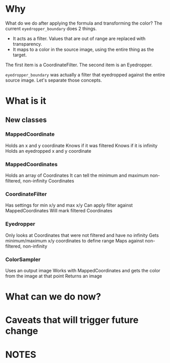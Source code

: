 # Why
What do we do after applying the formula and transforming the color?
The current `eyedropper_boundary` does 2 things.
- It acts as a filter. Values that are out of range are replaced with transparency.
- It maps to a color in the source image, using the entire thing as the target.

The first item is a CoordinateFilter.
The second item is an Eyedropper.

`eyedropper_boundary` was actually a filter that eyedropped against the entire source image. Let's separate those concepts.

# What is it
## New classes
### MappedCoordinate
Holds an x and y coordinate
Knows if it was filtered
Knows if it is infinity
Holds an eyedropped x and y coordinate

### MappedCoordinates
Holds an array of Coordinates
It can tell the minimum and maximum non-filtered, non-infinity Coordinates

### CoordinateFilter
Has settings for min x/y and max x/y
Can apply filter against MappedCoordinates
Will mark filtered Coordinates

### Eyedropper
Only looks at Coordinates that were not filtered and have no infinity
Gets minimum/maximum x/y coordinates to define range
Maps against non-filtered, non-infinity

### ColorSampler
Uses an output image
Works with MappedCoordinates and gets the color from the image at that point
Returns an image

# What can we do now?

# Caveats that will trigger future change

# NOTES
